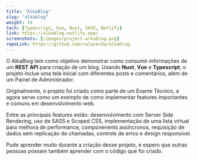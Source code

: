 ```yaml
---
title: "AlkaBlog"
slug: "alkablog"
weight: 24
tech: [Typescript, Vue, Nuxt, SASS, Netlify]
link: https://alkablog.netlify.app/
screenshots: [/images/project-alkablog.png]
repoLink: https://github.com/ralacerda/alkablog
---
```


O AlkaBlog tem como objetivo demonstrar como consumir informações de um **REST API** para criação de um blog. Usando **Nuxt**, **Vue** e **Typescript**, o projeto inclue uma tela inicial com diferentes posts e comentários, além de um Painel de Administrador.

Originalmente, o projeto foi criado como parte de um Exame Técnico, e agora serve como um exemplo de como implementar features importantes e comuns em desenvolvimento web.

Entre as principais features estão: desenvolvimento com Server Side Rendering, uso de SASS e Scoped CSS, implementação de uma lista virtual para melhora de performance, componenents assíncronos, requisição de dados sem replicação de chamadas, controle de erros e design responsível.

Pude aprender muito durante a criação desse projeto, e espero que outras pessoas possam também aprender com o código que foi criado.
